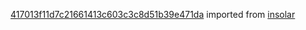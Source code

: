 [417013f11d7c21661413c603c3c8d51b39e471da](https://github.com/insolar/insolar/commit/417013f11d7c21661413c603c3c8d51b39e471da) imported from [insolar](https://github.com/insolar/insolar)
